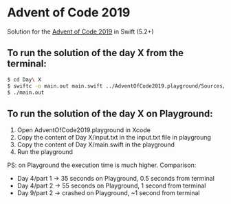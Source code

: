 # Advent of Code 2019

Solution for the [Advent of Code 2019](https://adventofcode.com/2019) in Swift (5.2+)

## To run the solution of the day X from the terminal:

```zsh
$ cd Day\ X
$ swiftc -o main.out main.swift ../AdventOfCode2019.playground/Sources/Utils.swift
$ ./main.out
```

## To run the solution of the day X on Playground:

1. Open AdventOfCode2019.playground in Xcode
2. Copy the content of Day X/input.txt in the input.txt file in playgroung
3. Copy the content of Day X/main.swift in the playground
4. Run the playground

PS: on Playground the execution time is much higher. Comparison:

- Day 4/part 1 -> 35 seconds on Playground, 0.5 seconds from terminal
- Day 4/part 2 -> 55 seconds on Playground, 1 second from terminal
- Day 9/part 2 -> crashed on Playground, ~1 second from terminal
